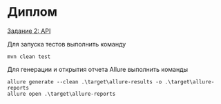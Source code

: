 # Диплом

[Задание 2: API](task_2.md)

Для запуска тестов выполнить команду
```
mvn clean test
```
Для генерации и открытия отчета Allure выполнить команды
```
allure generate --clean .\target\allure-results -o .\target\allure-reports
allure open .\target\allure-reports
```
